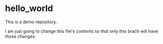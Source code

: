 # hello_world
This is a demo repository.


I am just going to change this file's contents so that only this brach will have those changes.
